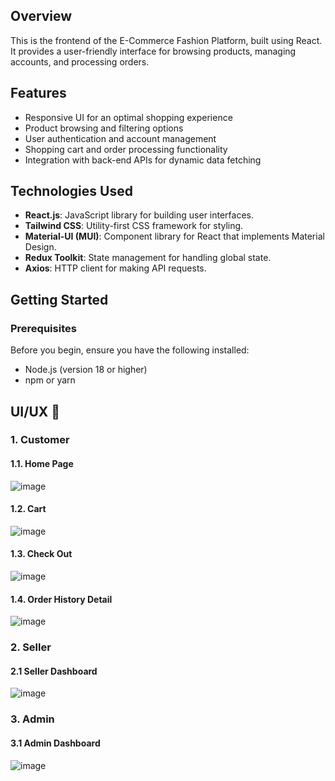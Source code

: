 ## Overview

This is the frontend of the E-Commerce Fashion Platform, built using React. It provides a user-friendly interface for browsing products, managing accounts, and processing orders.

## Features

- Responsive UI for an optimal shopping experience
- Product browsing and filtering options
- User authentication and account management
- Shopping cart and order processing functionality
- Integration with back-end APIs for dynamic data fetching

## Technologies Used

- **React.js**: JavaScript library for building user interfaces.
- **Tailwind CSS**: Utility-first CSS framework for styling.
- **Material-UI (MUI)**: Component library for React that implements Material Design.
- **Redux Toolkit**: State management for handling global state.
- **Axios**: HTTP client for making API requests.

## Getting Started

### Prerequisites

Before you begin, ensure you have the following installed:

- Node.js (version 18 or higher)
- npm or yarn
## UI/UX 🎨

  ### 1. Customer

  #### 1.1. Home Page
  ![image](https://github.com/user-attachments/assets/2979b349-569d-47a2-84f7-551c65906ec0)

  #### 1.2. Cart
  ![image](https://github.com/user-attachments/assets/09bc0cae-82f2-41a0-8db7-f9e7061053aa)

  #### 1.3. Check Out
  ![image](https://github.com/user-attachments/assets/26cd0d34-5249-4d78-acb0-27b510029470)

  #### 1.4. Order History Detail
  ![image](https://github.com/user-attachments/assets/eec0ac70-eb4f-42ef-94ba-12789c3cf8ea)

  ### 2. Seller

  #### 2.1 Seller Dashboard
  ![image](https://github.com/user-attachments/assets/d328d376-56f5-45f1-894f-0d8e22498d22)

  ### 3. Admin

  #### 3.1 Admin Dashboard
  ![image](https://github.com/user-attachments/assets/75716b5b-afbb-47af-af63-7dca19e61dc2)



